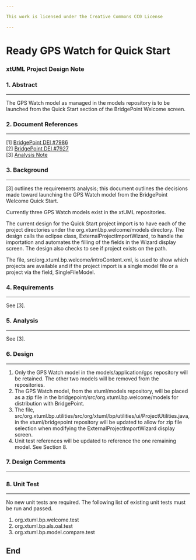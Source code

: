 ```yaml
---

This work is licensed under the Creative Commons CC0 License

---
```


# Ready GPS Watch for Quick Start
### xtUML Project Design Note


### 1. Abstract
-----------
The GPS Watch model as managed in the models repository is to be launched from the Quick Start section of the BridgePoint Welcome screen.

### 2. Document References
----------------------
[1] [BridgePoint DEI #7986](https://support.onefact.net/redmine/issues/7986)  
[2] [BridgePoint DEI #7927](https://support.onefact.net/redmine/issues/7927)  
[3] [Analysis Note](https://github.com/xtuml/bridgepoint/doc-bridgepoint/notes/7986_GPS_Watch_Quick_Start/7986_GPS_Watch_Quick_Start_ant.md)  

### 3. Background
-------------
[3] outlines the requirements analysis; this document outlines the decisions made toward launching the GPS Watch model from the BridgePoint Welcome Quick Start.

Currently three GPS Watch models exist in the xtUML repositories.

The current design for the Quick Start project import is to have each of the project directories under the org.xtuml.bp.welcome/models directory. The design calls the eclipse class, ExternalProjectImportWizard, to handle the importation and automates the filling of the fields in the Wizard display screen. The design also checks to see if project exists on the path.

The file, src/org.xtuml.bp.welcome/introContent.xml, is used to show which projects are available and if the project import is a single model file or a project via the field, SingleFileModel.

### 4. Requirements
---------------
See [3].

### 5. Analysis
-----------
See [3].

### 6. Design
---------
1. Only the GPS Watch model in the models/application/gps repository will be retained. The other two models will be removed from the repositories.
2. The GPS Watch model, from the xtuml/models repository, will be placed as a zip file in the bridgepoint/src/org.xtuml.bp.welcome/models for distribution with BridgePoint.
3. The file, src/org.xtuml.bp.utilities/src/org/xtuml/bp/utilities/ui/ProjectUtilities.java, in the xtuml/bridgepoint repository will be updated to allow for zip file selection when modifying the ExternalProjectImportWizard display screen.
4. Unit test references will be updated to reference the one remaining model. See Section 8.


### 7. Design Comments
------------------

### 8. Unit Test
------------
No new unit tests are required. The following list of existing unit tests must be run and passed.
1. org.xtuml.bp.welcome.test
2. org.xtuml.bp.als.oal.test
3. org.xtuml.bp.model.compare.test

End
---

